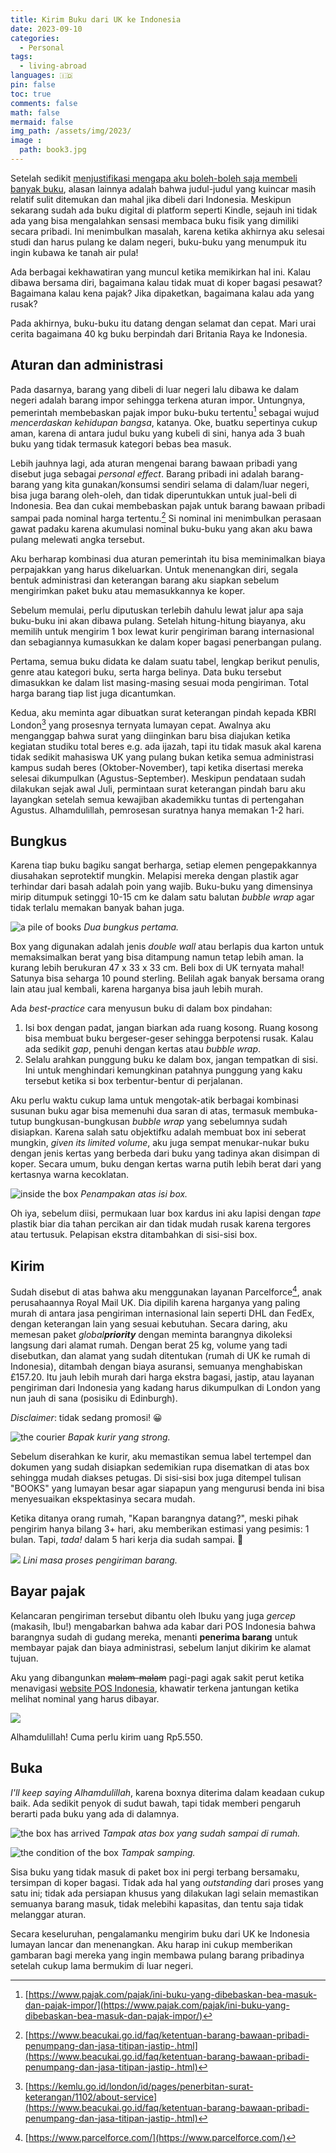 ```yaml
---
title: Kirim Buku dari UK ke Indonesia
date: 2023-09-10
categories:
  - Personal
tags:
  - living-abroad
languages: 🇮🇩
pin: false
toc: true
comments: false
math: false
mermaid: false
img_path: /assets/img/2023/
image :
  path: book3.jpg
---
```


Setelah sedikit [menjustifikasi mengapa aku boleh-boleh saja membeli banyak buku](/posts/membeli-buku), alasan lainnya adalah bahwa judul-judul yang kuincar masih relatif sulit ditemukan dan mahal jika dibeli dari Indonesia. Meskipun sekarang sudah ada buku digital di platform seperti Kindle, sejauh ini tidak ada yang bisa mengalahkan sensasi membaca buku fisik yang dimiliki secara pribadi. Ini menimbulkan masalah, karena ketika akhirnya aku selesai studi dan harus pulang ke dalam negeri, buku-buku yang menumpuk itu ingin kubawa ke tanah air pula!

Ada berbagai kekhawatiran yang muncul ketika memikirkan hal ini. Kalau dibawa bersama diri, bagaimana kalau tidak muat di koper bagasi pesawat? Bagaimana kalau kena pajak? Jika dipaketkan, bagaimana kalau ada yang rusak?

Pada akhirnya, buku-buku itu datang dengan selamat dan cepat. Mari urai cerita bagaimana 40 kg buku berpindah dari Britania Raya ke Indonesia.

## Aturan dan administrasi

Pada dasarnya, barang yang dibeli di luar negeri lalu dibawa ke dalam negeri adalah barang impor sehingga terkena aturan impor. Untungnya, pemerintah membebaskan pajak impor buku-buku tertentu[^1] sebagai wujud *mencerdaskan kehidupan bangsa*, katanya. Oke, buatku sepertinya cukup aman, karena di antara judul buku yang kubeli di sini, hanya ada 3 buah buku yang tidak termasuk kategori bebas bea masuk.

Lebih jauhnya lagi, ada aturan mengenai barang bawaan pribadi yang disebut juga sebagai *personal effect*. Barang pribadi ini adalah barang-barang yang kita gunakan/konsumsi sendiri selama di dalam/luar negeri, bisa juga barang oleh-oleh, dan tidak diperuntukkan untuk jual-beli di Indonesia. Bea dan cukai membebaskan pajak untuk barang bawaan pribadi sampai pada nominal harga tertentu.[^2] Si nominal ini menimbulkan perasaan gawat padaku karena akumulasi nominal buku-buku yang akan aku bawa pulang melewati angka tersebut.

Aku berharap kombinasi dua aturan pemerintah itu bisa meminimalkan biaya perpajakkan yang harus dikeluarkan. Untuk menenangkan diri, segala bentuk administrasi dan keterangan barang aku siapkan sebelum mengirimkan paket buku atau memasukkannya ke koper.

Sebelum memulai, perlu diputuskan terlebih dahulu lewat jalur apa saja buku-buku ini akan dibawa pulang. Setelah hitung-hitung biayanya, aku memilih untuk mengirim 1 box lewat kurir pengiriman barang internasional dan sebagiannya kumasukkan ke dalam koper bagasi penerbangan pulang. 

Pertama, semua buku didata ke dalam suatu tabel, lengkap berikut penulis, genre atau kategori buku, serta harga belinya. Data buku tersebut dimasukkan ke dalam list masing-masing sesuai moda pengiriman. Total harga barang tiap list juga dicantumkan.

Kedua, aku meminta agar dibuatkan surat keterangan pindah kepada KBRI London[^3] yang prosesnya ternyata lumayan cepat. Awalnya aku menganggap bahwa surat yang diinginkan baru bisa diajukan ketika kegiatan studiku total beres e.g. ada ijazah, tapi itu tidak masuk akal karena tidak sedikit mahasiswa UK yang pulang bukan ketika semua administrasi kampus sudah beres (Oktober-November), tapi ketika disertasi mereka selesai dikumpulkan (Agustus-September). Meskipun pendataan sudah dilakukan sejak awal Juli, permintaan surat keterangan pindah baru aku layangkan setelah semua kewajiban akademikku tuntas di pertengahan Agustus. Alhamdulillah, pemrosesan suratnya hanya memakan 1-2 hari.

[^1]: [https://www.pajak.com/pajak/ini-buku-yang-dibebaskan-bea-masuk-dan-pajak-impor/](https://www.pajak.com/pajak/ini-buku-yang-dibebaskan-bea-masuk-dan-pajak-impor/)

[^2]: [https://www.beacukai.go.id/faq/ketentuan-barang-bawaan-pribadi-penumpang-dan-jasa-titipan-jastip-.html](https://www.beacukai.go.id/faq/ketentuan-barang-bawaan-pribadi-penumpang-dan-jasa-titipan-jastip-.html)

[^3]: [https://kemlu.go.id/london/id/pages/penerbitan-surat-keterangan/1102/about-service](https://www.beacukai.go.id/faq/ketentuan-barang-bawaan-pribadi-penumpang-dan-jasa-titipan-jastip-.html)

## Bungkus

Karena tiap buku bagiku sangat berharga, setiap elemen pengepakkannya diusahakan seprotektif mungkin. Melapisi mereka dengan plastik agar terhindar dari basah adalah poin yang wajib. Buku-buku yang dimensinya mirip ditumpuk setinggi 10-15 cm ke dalam satu balutan *bubble wrap* agar tidak terlalu memakan banyak bahan juga.

![a pile of books](book1.jpg)
_Dua bungkus pertama._

Box yang digunakan adalah jenis *double wall* atau berlapis dua karton untuk memaksimalkan berat yang bisa ditampung namun tetap lebih aman. Ia kurang lebih berukuran 47 x 33 x 33 cm. Beli box di UK ternyata mahal! Satunya bisa seharga 10 pound sterling. Belilah agak banyak bersama orang lain atau jual kembali, karena harganya bisa jauh lebih murah.

Ada *best-practice* cara menyusun buku di dalam box pindahan:

1. Isi box dengan padat, jangan biarkan ada ruang kosong. Ruang kosong bisa membuat buku bergeser-geser sehingga berpotensi rusak. Kalau ada sedikit *gap*, penuhi dengan kertas atau *bubble wrap*.
2. Selalu arahkan punggung buku ke dalam box, jangan tempatkan di sisi. Ini untuk menghindari kemungkinan patahnya punggung yang kaku tersebut ketika si box terbentur-bentur di perjalanan. 

Aku perlu waktu cukup lama untuk mengotak-atik berbagai kombinasi susunan buku agar bisa memenuhi dua saran di atas, termasuk membuka-tutup bungkusan-bungkusan *bubble wrap* yang sebelumnya sudah disiapkan. Karena salah satu objektifku adalah membuat box ini seberat mungkin, *given its limited volume*, aku juga sempat menukar-nukar buku dengan jenis kertas yang berbeda dari buku yang tadinya akan disimpan di koper. Secara umum, buku dengan kertas warna putih lebih berat dari yang kertasnya warna kecoklatan.

![inside the box](book2.jpg)
_Penampakan atas isi box._

Oh iya, sebelum diisi, permukaan luar box kardus ini aku lapisi dengan *tape* plastik biar dia tahan percikan air dan tidak mudah rusak karena tergores atau tertusuk. Pelapisan ekstra ditambahkan di sisi-sisi box.

## Kirim

Sudah disebut di atas bahwa aku menggunakan layanan Parcelforce[^4], anak perusahaannya Royal Mail UK. Dia dipilih karena harganya yang paling murah di antara jasa pengiriman internasional lain seperti DHL dan FedEx, dengan keterangan lain yang sesuai kebutuhan. Secara daring, aku memesan paket *global**priority*** dengan meminta barangnya dikoleksi langsung dari alamat rumah. Dengan berat 25 kg, volume yang tadi disebutkan, dan alamat yang sudah ditentukan (rumah di UK ke rumah di Indonesia), ditambah dengan biaya asuransi, semuanya menghabiskan £157.20. Itu jauh lebih murah dari harga ekstra bagasi, jastip, atau layanan pengiriman dari Indonesia yang kadang harus dikumpulkan di London yang nun jauh di sana (posisiku di Edinburgh).

*Disclaimer*: tidak sedang promosi! 😀

[^4]: [https://www.parcelforce.com/](https://www.parcelforce.com/)

![the courier](book3.jpg)
_Bapak kurir yang strong._

Sebelum diserahkan ke kurir, aku memastikan semua label tertempel dan dokumen yang sudah disiapkan sedemikian rupa disematkan di atas box sehingga mudah diakses petugas. Di sisi-sisi box juga ditempel tulisan "BOOKS" yang lumayan besar agar siapapun yang mengurusi benda ini bisa menyesuaikan ekspektasinya secara mudah.

Ketika ditanya orang rumah, "Kapan barangnya datang?", meski pihak pengirim hanya bilang 3+ hari, aku memberikan estimasi yang pesimis: 1 bulan. Tapi, *tada!* dalam 5 hari kerja dia sudah sampai. 🫶

![](book_tracking.jpg)
_Lini masa proses pengiriman barang._

## Bayar pajak

Kelancaran pengiriman tersebut dibantu oleh Ibuku yang juga *gercep* (makasih, Ibu!) mengabarkan bahwa ada kabar dari POS Indonesia bahwa barangnya sudah di gudang mereka, menanti **penerima barang** untuk membayar pajak dan biaya administrasi, sebelum lanjut dikirim ke alamat tujuan.

Aku yang dibangunkan ~~malam-malam~~ pagi-pagi agak sakit perut ketika menavigasi [website POS Indonesia](https://ems.posindonesia.co.id/), khawatir terkena jantungan ketika melihat nominal yang harus dibayar.

![](book_tracking2.jpg)

Alhamdulillah! Cuma perlu kirim uang Rp5.550.

## Buka

*I'll keep saying Alhamdulillah*, karena boxnya diterima dalam keadaan cukup baik. Ada sedikit penyok di sudut bawah, tapi tidak memberi pengaruh berarti pada buku yang ada di dalamnya. 

![the box has arrived](book4.jpg)
_Tampak atas box yang sudah sampai di rumah._

![the condition of the box](book5.jpg)
_Tampak samping._

Sisa buku yang tidak masuk di paket box ini pergi terbang bersamaku, tersimpan di koper bagasi. Tidak ada hal yang *outstanding* dari proses yang satu ini; tidak ada persiapan khusus yang dilakukan lagi selain memastikan semuanya barang masuk, tidak melebihi kapasitas, dan tentu saja tidak melanggar aturan.

Secara keseluruhan, pengalamanku mengirim buku dari UK ke Indonesia lumayan lancar dan menenangkan. Aku harap ini cukup memberikan gambaran bagi mereka yang ingin membawa pulang barang pribadinya setelah cukup lama bermukim di luar negeri.